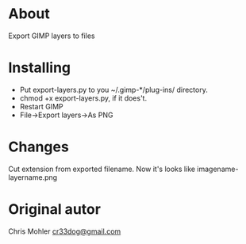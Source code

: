 About
==================

Export GIMP layers to files


Installing
==========

* Put export-layers.py to you ~/.gimp-*/plug-ins/ directory.
* chmod +x export-layers.py, if it does't.
* Restart GIMP
* File->Export layers->As PNG

Changes
=======

Cut extension from exported filename. Now it's looks like imagename-layername.png

Original autor
==============

Chris Mohler <cr33dog@gmail.com>

